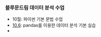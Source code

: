 ### 블루문드림 데이터 분석 수업  
 
- 10월: 파이썬 기본 문법 수업
- [10.6](Data_Analysis/10.6): pandas를 이용한 데이터 분석 기본 실습
- 
